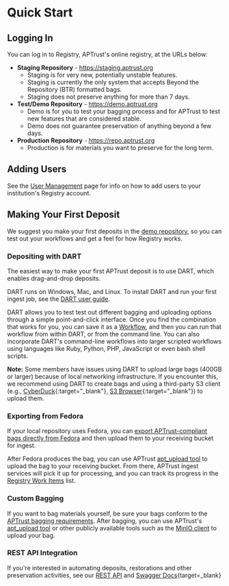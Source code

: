# Quick Start

## Logging In

You can log in to Registry, APTrust's online registry, at the URLs below:

* __Staging Repository__ - https://staging.aptrust.org
    - Staging is for very new, potentially unstable features.
    - Staging is currently the only system that accepts Beyond the Repository (BTR) formatted bags.
    - Staging does not preserve anything for more than 7 days.
* __Test/Demo Repository__ - https://demo.aptrust.org
    - Demo is for you to test your bagging process and for APTrust to test new features that are considered stable.
    - Demo does not guarantee preservation of anything beyond a few days.
* __Production Repository__ - https://repo.aptrust.org
    - Production is for materials you want to preserve for the long term.

## Adding Users

See the [User Management](registry/user_management.md) page for info on how to add users to your institution's Registry account.

## Making Your First Deposit

We suggest you make your first deposits in the [demo repository](https://demo.aptrust.org), so you can test out your workflows and get a feel for how Registry works.

### Depositing with DART

The easiest way to make your first APTrust deposit is to use DART, which enables drag-and-drop deposits.

DART runs on Windows, Mac, and Linux. To install DART and run your first ingest job, see the [DART user guide](https://aptrust.github.io/dart-docs/users/getting_started/).

DART allows you to test test out different bagging and uploading options through a simple point-and-click interface. Once you find the combination that works for you, you can save it as a [Workflow](https://aptrust.github.io/dart-docs/users/workflows/), and then you can run that workflow from within DART, or from the command line. You can also incorporate DART's command-line workflows into larger scripted workflows using languages like Ruby, Python, PHP, JavaScript or even bash shell scripts.

__Note:__ Some members have issues using DART to upload large bags (400GB or larger) because of local networking infrastructure. If you encounter this, we recommend using DART to create bags and using a third-party S3 client (e.g., [CyberDuck](https://cyberduck.io/){:target="_blank"}, [S3 Browser](https://s3browser.com/){:target="_blank"}) to upload them. 

### Exporting from Fedora

If your local repository uses Fedora, you can [export APTrust-compliant bags directly from Fedora](https://github.com/fcrepo4-labs/fcrepo-import-export/blob/master/README.md#running-the-importexport-utility-with-a-bagit-support) and then upload them to your receiving bucket for ingest.

After Fedora produces the bag, you can use APTrust [apt_upload tool](partner_tools.md) to upload the bag to your receiving bucket. From there, APTrust ingest services will pick it up for processing, and you can track its progress in the [Registry Work Items](registry/work_items.md) list.

### Custom Bagging

If you want to bag materials yourself, be sure your bags conform to the [APTrust bagging requirements](bagging/index.md). After bagging, you can use APTrust's [apt_upload tool](partner_tools.md) or other publicly available tools such as the [MinIO client](https://docs.min.io/docs/minio-client-complete-guide) to upload your bag.

### REST API Integration

If you're interested in automating deposits, restorations and other preservation activities, see our [REST API](registry/rest_api.md) and [Swagger Docs](https://aptrust.github.io/registry/){target=_blank}
